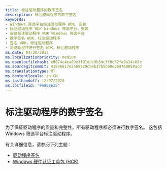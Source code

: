 ```yaml
---
title: 标注驱动程序的数字签名
description: 标注驱动程序的数字签名
keywords:
- Windows 筛选平台标注驱动程序 WDK，安装
- 标注驱动程序 WDK Windows 筛选平台，安装
- 安装标注驱动程序 WDK Windows 筛选平台
- 数字签名 WDK，标注驱动程序
- 签名 WDK，标注驱动程序
- 对驱动程序进行签名 WDK，标注驱动程序
ms.date: 04/20/2017
ms.localizationpriority: medium
ms.openlocfilehash: e0074c4ea89e3f91dde9b34c3f0c32fa0a24c82c
ms.sourcegitcommit: 418e6617e2a695c9cb4b37b5b60e264760858acd
ms.translationtype: MT
ms.contentlocale: zh-CN
ms.lasthandoff: 12/07/2020
ms.locfileid: "96808635"
---
```

# <a name="digital-signatures-for-callout-drivers"></a>标注驱动程序的数字签名


为了保证驱动程序的质量和完整性，所有驱动程序都必须进行数字签名。 这包括 Windows 筛选平台标注驱动程序。

有关详细信息，请参阅下列主题：

-   [驱动程序签名](../install/driver-signing.md)
-   [Windows 硬件认证工具包 (HCK)](https://go.microsoft.com/fwlink/p/?LinkId=733613)

 

